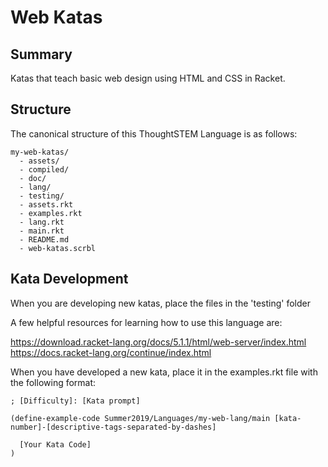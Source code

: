 # Web Katas

## Summary

Katas that teach basic web design using HTML and CSS in Racket.

## Structure

The canonical structure of this ThoughtSTEM Language is as follows:

```
my-web-katas/
  - assets/
  - compiled/
  - doc/
  - lang/
  - testing/
  - assets.rkt
  - examples.rkt
  - lang.rkt
  - main.rkt
  - README.md
  - web-katas.scrbl

```

## Kata Development

When you are developing new katas, place the files in the 'testing' folder

A few helpful resources for learning how to use this language are:

https://download.racket-lang.org/docs/5.1.1/html/web-server/index.html
https://docs.racket-lang.org/continue/index.html

When you have developed a new kata, place it in the examples.rkt file with the following format:

```
; [Difficulty]: [Kata prompt]

(define-example-code Summer2019/Languages/my-web-lang/main [kata-number]-[descriptive-tags-separated-by-dashes]

  [Your Kata Code]
)
```
